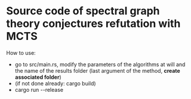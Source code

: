 # Source code of spectral graph theory conjectures refutation with MCTS

How to use:
- go to src/main.rs, modify the parameters of the algorithms at will and the name of the results folder (last argument of the method, **create associated folder**)
- (if not done already: cargo build)
- cargo run --release
